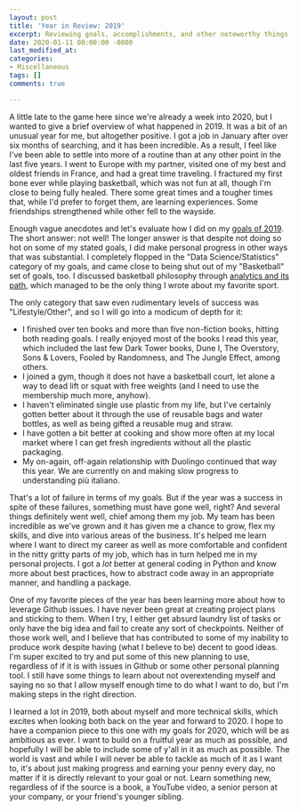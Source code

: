 ```yaml
---
layout: post
title: 'Year in Review: 2019'
excerpt: Reviewing goals, accomplishments, and other noteworthy things from 2019
date: 2020-01-11 00:00:00 -0800
last_modified_at: 
categories:
- Miscellaneous
tags: []
comments: true

---
```

A little late to the game here since we're already a week into 2020, but I wanted to give a brief overview of what happened in 2019. It was a bit of an unusual year for me, but altogether positive. I got a job in January after over six months of searching, and it has been incredible. As a result, I feel like I've been able to settle into more of a routine than at any other point in the last five years. I went to Europe with my partner, visited one of my best and oldest friends in France, and had a great time traveling. I fractured my first bone ever while playing basketball, which was not fun at all, though I'm close to being fully healed. There some great times and a tougher times that, while I'd prefer to forget them, are learning experiences. Some friendships strengthened while other fell to the wayside.

Enough vague anecdotes and let's evaluate how I did on my [goals of 2019](). The short answer: not well! The longer answer is that despite not doing so hot on some of my stated goals, I did make personal progress in other ways that was substantial. I completely flopped in the "Data Science/Statistics" category of my goals, and came close to being shut out of my "Basketball" set of goals, too. I discussed basketball philosophy through [analytics and its path](), which managed to be the only thing I wrote about my favorite sport.

The only category that saw even rudimentary levels of success was "Lifestyle/Other", and so I will go into a modicum of depth for it:

* I finished over ten books and more than five non-fiction books, hitting both reading goals. I really enjoyed most of the books I read this year, which included the last few Dark Tower books, Dune I, The Overstory, Sons & Lovers, Fooled by Randomness, and The Jungle Effect, among others.
* I joined a gym, though it does not have a basketball court, let alone a way to  dead lift or squat with free weights (and I need to use the membership much more, anyhow).
* I haven't eliminated single use plastic from my life, but I've certainly gotten better about it through the use of reusable bags and water bottles, as well as being gifted a reusable mug and straw.
* I have gotten a bit better at cooking and show more often at my local market where I can get fresh ingredients without all the plastic packaging.
* My on-again, off-again relationship with Duolingo continued that way this year. We are currently on and making slow progress to understanding più italiano.

That's a lot of failure in terms of my goals. But if the year was a success in spite of these failures, something must have gone well, right? And several things definitely went well, chief among them my job. My team has been incredible as we've grown and it has given me a chance to grow, flex my skills, and dive into various areas of the business. It's helped me learn where I want to direct my career as well as more comfortable and confident in the nitty gritty parts of my job, which has in turn helped me in my personal projects. I got a _lot_ better at general coding in Python and know more about best practices, how to abstract code away in an appropriate manner, and handling a package.

One of my favorite pieces of the year has been learning more about how to leverage Github issues. I have never been great at creating project plans and sticking to them. When I try, I either get absurd laundry list of tasks or only have the big idea and fail to create any sort of checkpoints. Neither of those work well, and I believe that has contributed to some of my inability to produce work despite having (what I believe to be) decent to good ideas. I'm super excited to try and put some of this new planning to use, regardless of if it is with issues in Github or some other personal planning tool. I still have some things to learn about not overextending myself and saying no so that I allow myself enough time to do what I want to do, but I'm making steps in the right direction.

I learned a lot in 2019, both about myself and more technical skills, which excites when looking both back on the year and forward to 2020. I hope to have a companion piece to this one with my goals for 2020, which will be as ambitious as ever. I want to build on a fruitful year as much as possible, and hopefully I will be able to include some of y'all in it as much as possible. The world is vast and while I will never be able to tackle as much of it as I want to, it's about just making progress and earning your penny every day, no matter if it is directly relevant to your goal or not. Learn something new, regardless of if the source is a book, a YouTube video, a senior person at your company, or your friend's younger sibling.